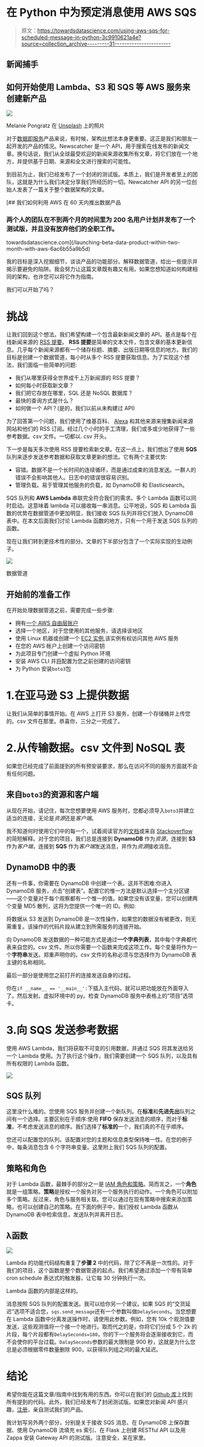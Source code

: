 # 在 Python 中为预定消息使用 AWS SQS

> 原文：<https://towardsdatascience.com/using-aws-sqs-for-scheduled-message-in-python-3c9910621a4e?source=collection_archive---------31----------------------->

## 新闻捕手

## 如何开始使用 Lambda、S3 和 SQS 等 AWS 服务来创建新产品

![](img/acbd5c40dabd30c532b4587e2916a4b1.png)

Melanie Pongratz 在 [Unsplash](https://unsplash.com?utm_source=medium&utm_medium=referral) 上的照片

对于[数据即服务](https://www.safegraph.com/blog/data-as-a-service-bible-everything-you-wanted-to-know-about-running-daas-companies?source=search_post---------0)产品来说，有时候，架构比想法本身更重要。这正是我们和朋友一起开发的产品的情况。Newscatcher 是一个 API，用于搜索在线发布的新闻文章。换句话说，我们从全球最受欢迎的新闻来源收集所有文章，将它们放在一个地方，并提供基于日期、来源和全文进行搜索的可能性。

到目前为止，我们已经发布了一个封闭的测试版。本质上，我们是开发者至上的团队，这就是为什么我们决定分享我们所经历的一切。Newcatcher API 的另一位创始人发表了一篇关于整个数据架构的文章。

[](/launching-beta-data-product-within-two-month-with-aws-6ac6b55a9b5d) [## 我们如何利用 AWS 在 60 天内推出数据产品

### 两个人的团队在不到两个月的时间里为 200 名用户计划并发布了一个测试版，并且没有放弃他们的全职工作。

towardsdatascience.com](/launching-beta-data-product-within-two-month-with-aws-6ac6b55a9b5d) 

我的目标是深入挖掘细节，谈谈产品的功能部分。解释数据管道，给出一些提示并揭示要避免的陷阱。我会努力让这篇文章既有趣又有用。如果您想知道如何构建相同的架构，也许您可以将它作为指南。

我们可以开始了吗？

# 挑战

让我们回到这个想法。我们希望构建一个包含最新新闻文章的 API。基点是每个在线新闻来源的 [RSS 提要](/collecting-news-articles-through-rss-atom-feeds-using-python-7d9a65b06f70)。 **RSS 提要**是简单的文本文件，包含文章的基本更新信息。几乎每个新闻来源都有一个储存标题、摘要、出版日期等信息的地方。我们的目标是创建一个数据管道，每小时从多个 RSS 提要获取信息。为了实现这个想法，我们面临一些简单的问题:

*   我们从哪里获得全世界成千上万新闻源的 RSS 提要？
*   如何每小时获取新文章？
*   我们把它存放在哪里，SQL 还是 NoSQL 数据库？
*   最快的查询方式是什么？
*   如何做一个 API？(是的，我们以前从未构建过 API)

为了回答第一个问题，我们使用了维基百科、 [Alexa](https://www.alexa.com/about) 和其他来源来搜集新闻来源网站和他们的 RSS 订阅。经过几个小时的手工清理，我们或多或少地获得了一些参考数据。csv 文件。一切都以. csv 开头。

下一步是每天多次使用 RSS 提要检索新文章。在这一点上，我们想出了使用 **SQS** 队列来逐步发送参考数据和获取文章更新的想法。它有两个主要优势:

*   容错。数据不是一个长时间的连续循环，而是通过成束的消息发送。一群人的错误不会影响其他人。日志中的错误很容易识别。
*   管理负载。易于管理其他服务的负载，如 DynamoDB 和 Elasticsearch。

SQS 队列和 **AWS Lambda** 串联完全符合我们的需求。多个 Lambda 函数可以同时启动。这意味着 lambda 可以接收每一串消息。公平地说，SQS 和 Lambda 函数的优势在数据管道中更加明显，我们接收 SQS 队列并将它们放入 DynamoDB 表中。在本文后面我们讨论 Lambda 函数的地方，只有一个用于发送 SQS 队列的函数。

现在让我们转到更技术性的部分。文章的下半部分包含了一个实际实现的生动例子。

![](img/9a270cdbb28f2b81f4ab0a2dfa51ffba.png)

数据管道

## 开始前的准备工作

在开始处理数据管道之前，需要完成一些步骤:

*   拥有[一个 AWS 自由层账户](https://aws.amazon.com/free/?all-free-tier.sort-by=item.additionalFields.SortRank&all-free-tier.sort-order=asc)
*   选择一个地区，对于您使用的其他服务，请选择该地区
*   使用 Linux 机器或创建一个 [EC2 实例](https://docs.aws.amazon.com/AWSEC2/latest/UserGuide/EC2_GetStarted.html),该实例有权访问其他 AWS 服务
*   在您的 AWS 帐户上创建一个访问密钥
*   为此项目专门创建一个虚拟 Python 环境
*   安装 AWS CLI 并[将](https://docs.aws.amazon.com/cli/latest/userguide/cli-chap-configure.html)配置为您之前创建的访问密钥
*   为 Python 安装`boto3`包

# 1.在亚马逊 S3 上提供数据

让我们从简单的事情开始。在 AWS 上打开 S3 服务，创建一个存储桶并上传您的。csv 文件在那里。恭喜你，三分之一完成了。

# 2.从传输数据。csv 文件到 NoSQL 表

如果您已经完成了前面提到的所有预安装要求，那么在访问不同的服务方面就不会有任何问题。

## 来自`boto3`的资源和客户端

从现在开始，请记住，每次您想要使用 AWS 服务时，您都必须导入`boto3`并建立适当的连接，无论是*资源*还是*客户端*。

我不知道何时使用它们中的每一个，试着阅读官方的[文档](https://boto3.amazonaws.com/v1/documentation/api/latest/guide/index.html#general-feature-guide)或来自 [Stackoverflow](https://stackoverflow.com/questions/42809096/difference-in-boto3-between-resource-client-and-session) 的简短解释。对于您的项目，我们总是连接到 **DynamoDB** 作为*资源*，连接到 **S3** 作为*客户端*，连接到 **SQS** 作为*客户端*发送消息，并作为*资源*接收消息。

## DynamoDB 中的表

还有一件事，你需要在 DynamoDB 中创建一个表。这并不困难:你进入 DynamoDB 服务，点击“创建表”。配置它的惟一方法是默认选择一个主分区键——这个变量对于每个观察都有一个惟一的值。如果您没有该变量，您可以创建两个变量 MD5 散列，这将为您提供一个唯一的 ID。例如:

将数据从 S3 发送到 DynamoDB 是一次性操作，如果您的数据没有被更改，则无需重复。该操作的代码片段从建立到所需服务的连接开始。

向 DynamoDB 发送数据的一种可能方式是通过**一个字典列表**，其中每个字典都代表来自您的。csv 文件。所以你需要一个函数来完成这项工作。每个变量将作为一个**字符串**发送。郑重声明你的。csv 文件的名称必须与您选择作为 DynamoDB 表主键的名称相同。

最后一部分是使用您之前打开的连接发送自身的过程。

你在`if __name__ == '__main__':`下插入主代码，就可以把功能放在外面导入了。然后发射。虚拟环境中的 py。检查 DynamoDB 服务中表格上的“项目”选项卡。

# 3.向 SQS 发送参考数据

使用 AWS Lambda，我们将获取不可变的引用数据，并通过 SQS 将其发送给另一个 Lambda 使用。为了执行这个操作，我们需要创建一个 SQS 队列，以及具有所有权限的 Lambda 函数。

![](img/df51666f37de129a5d66a1c40d0798c2.png)

## SQS 队列

这里没什么难的。您使用 SQS 服务并创建一个新队列。在**标准**和**先进先出**队列之间有一个选择。主要区别在于顺序:使用 **FIFO** 保存发送消息的顺序，而对于**标准**，不考虑发送消息的顺序。我们选择了**标准的**一个，我们真的不在乎顺序。

您还可以配置您的队列。该配置对您的主题和信息类型保持唯一性。在您的例子中，每条消息包含 6 个字符串变量。这里附上我们 SQS 队列的配置。

## 策略和角色

对于 Lambda 函数，最棘手的部分之一是 [IAM 角色和策略](https://docs.aws.amazon.com/IAM/latest/UserGuide/id_roles.html)。简而言之，一个**角色**就是一组策略。**策略**是授权一个服务对另一个服务执行的动作。一个角色可以附加多个策略。反过来，角色与服务相关联。您可以通过在现有策略中搜索来添加策略，也可以创建自己的策略。在下面的例子中，我们授权 Lambda 函数从 DynamoDB 表中检索信息，发送队列并离开日志。

## λ函数

![](img/67ba08d6ee993c361c04db87f14ff80f.png)

Lambda 的功能代码结构重复了**步骤 2** 中的代码，除了它不再是一次性的。对于我们的项目，这个函数是整个数据管道的起点。我们希望通过添加一个带有简单 cron schedule 表达式的触发器，让它每 30 分钟执行一次。

Lambda 函数的内部是这样的。

消息按照 SQS 队列的配置发送。我可以给你另一个建议。如果 SQS 的“交货延迟”选项不适合您，`sqs.send_message`还有一个参数叫做`DelaySeconds`。当您想要在 Lambda 函数中分离发送操作时，请使用此参数。例如，您有 10k 个观测值要发送，这些观测值将一个接一个地进行。取而代之的是，你将它们分成 5 个 2k 的片段，每个片段都有`DelaySeconds=180`，你的下一个服务将会逐渐接收到它，而不会使你的平台过载。`DalaySeconds`参数的最大限制是 900 秒，这就是为什么您总是必须根据零件数量删除 900，以获得队列组之间的最大延迟。

# 结论

希望你能在这篇文章/指南中找到有用的东西。你可以在我们的 [Github 库](https://github.com/NewscatcherAPI/beta/tree/master/Newscatchet%20Architecture%2C%20Part%20I)上找到所有提到的代码。此外，我们已经发布了封闭测试版。如果您对新闻 API 感兴趣，[注册](https://newscatcherapi.com/docs)，亲自测试我们的产品。

我计划写另外两个部分，分别是关于接收 SQS 消息、在 DynamoDB 上保存数据、使用 DynamoDB 流填充 es 索引、在 Flask 上创建 RESTful API 以及用 Zappa 安装 Gateway API 的测试版。注意安全，呆在家里。
